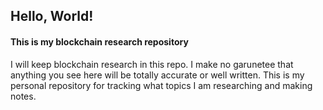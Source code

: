## Hello, World!

#### This is my blockchain research repository

I will keep blockchain research in this repo.  I make no garunetee that anything you see here will be totally accurate or well written.  This is my personal repository for tracking what topics I am researching and making notes.   
